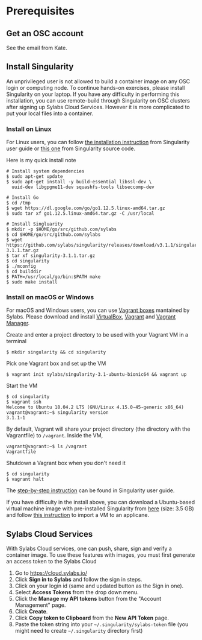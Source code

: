 # Prerequisites
## Get an OSC account
See the email from Kate.

## Install Singularity
An unprivileged user is not allowed to build a container image on any OSC login
or computing node. To continue hands-on exercises, please install Singularity
on your laptop. If you have any difficulty in performing this installation, you
can use remote-build through Singularity on OSC clusters after signing up
Sylabs Cloud Services. However it is more complicated to put your local files
into a container.
### Install on Linux
For Linux users, you can follow [the installation
instruction](https://www.sylabs.io/guides/3.1/user-guide/installation.html#install-on-linux)
from Singularity user guide or [this
one](https://github.com/sylabs/singularity/blob/master/INSTALL.md) from
Singularity source code.

Here is my quick install note
```shell
# Install system dependencies
$ sudo apt-get update 
$ sudo apt-get install -y build-essential libssl-dev \
  uuid-dev libgpgme11-dev squashfs-tools libseccomp-dev

# Install Go
$ cd /tmp
$ wget https://dl.google.com/go/go1.12.5.linux-amd64.tar.gz
$ sudo tar xf go1.12.5.linux-amd64.tar.gz -C /usr/local

# Install Singluarity
$ mkdir -p $HOME/go/src/github.com/sylabs
$ cd $HOME/go/src/github.com/sylabs
$ wget https://github.com/sylabs/singularity/releases/download/v3.1.1/singularity-3.1.1.tar.gz
$ tar xf singularity-3.1.1.tar.gz
$ cd singularity
$ ./mconfig
$ cd builddir
$ PATH=/usr/local/go/bin:$PATH make
$ sudo make install
```


### Install on macOS or Windows
For macOS and Windows users, you can use [Vagrant
boxes](https://app.vagrantup.com/sylabs) mantained by Sylabs. Please download
and install [VirtualBox](https://www.virtualbox.org/wiki/Downloads),
[Vagrant](https://www.vagrantup.com/downloads.html) and [Vagrant
Manager](http://vagrantmanager.com/downloads/). 

Create and enter a project directory to be used with your Vagrant VM in a terminal
```shell
$ mkdir singularity && cd singularity
```
Pick one Vagrant box and set up the VM
```shell
$ vagrant init sylabs/singularity-3.1-ubuntu-bionic64 && vagrant up
```
Start the VM
```shell
$ cd singularity
$ vagrant ssh
Welcome to Ubuntu 18.04.2 LTS (GNU/Linux 4.15.0-45-generic x86_64)
vagrant@vagrant:~$ singularity version
3.1.1-1
```
By default, Vagrant will share your project directory (the directory with the
Vagrantfile) to `/vagrant`. Inside the VM,
```shell
vagrant@vagrant:~$ ls /vagrant
Vagrantfile
```

Shutdown a Vagrant box when you don't need it
```shell
$ cd singularity
$ vagrant halt
```

The [step-by-step
instruction](https://www.sylabs.io/guides/3.1/user-guide/installation.html#install-on-windows-or-mac)
can be found in Singularity user guide.

If you have difficulty in the install above, you can download a Ubuntu-based
virtual machine image with pre-installed Singularity from
[here](https://osu.box.com/s/miw48fpllegnx41skwbmo0veokc2bhza) (size: 3.5 GB)
and follow [this
instruction](https://docs.oracle.com/cd/E26217_01/E26796/html/qs-import-vm.html)
to import a VM to an applicane.

## Sylabs Cloud Services
With Sylabs Cloud services, one can push, share, sign and verify a container image.
To use these features with images, you must first generate an access token to
the Sylabs Cloud

1. Go to https://cloud.sylabs.io/
2. Click __Sign in to Sylabs__ and follow the sign in steps.
3. Click on your login id (same and updated button as the Sign in one).
4. Select __Access Tokens__ from the drop down menu.
5. Click the __Manage my API tokens__ button from the "Account Management" page.
6. Click __Create__.
7. Click __Copy token to Clipboard__ from the __New API Token__ page.
8. Paste the token string into your `~/.singularity/sylabs-token` file (you might need to create `~/.singularity` directory first) 
